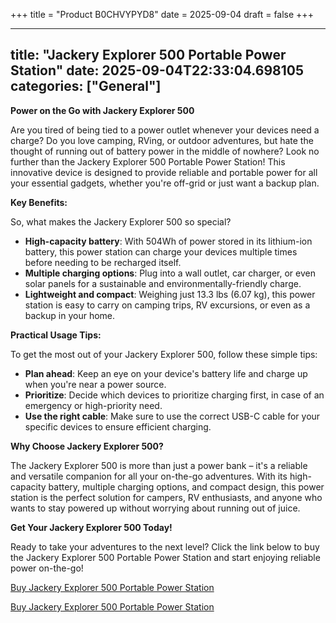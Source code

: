 +++
title = "Product B0CHVYPYD8"
date = 2025-09-04
draft = false
+++

---
title: "Jackery Explorer 500 Portable Power Station"
date: 2025-09-04T22:33:04.698105
categories: ["General"]
---
**Power on the Go with Jackery Explorer 500**

Are you tired of being tied to a power outlet whenever your devices need a charge? Do you love camping, RVing, or outdoor adventures, but hate the thought of running out of battery power in the middle of nowhere? Look no further than the Jackery Explorer 500 Portable Power Station! This innovative device is designed to provide reliable and portable power for all your essential gadgets, whether you're off-grid or just want a backup plan.

**Key Benefits:**

So, what makes the Jackery Explorer 500 so special?

* **High-capacity battery**: With 504Wh of power stored in its lithium-ion battery, this power station can charge your devices multiple times before needing to be recharged itself.
* **Multiple charging options**: Plug into a wall outlet, car charger, or even solar panels for a sustainable and environmentally-friendly charge.
* **Lightweight and compact**: Weighing just 13.3 lbs (6.07 kg), this power station is easy to carry on camping trips, RV excursions, or even as a backup in your home.

**Practical Usage Tips:**

To get the most out of your Jackery Explorer 500, follow these simple tips:

* **Plan ahead**: Keep an eye on your device's battery life and charge up when you're near a power source.
* **Prioritize**: Decide which devices to prioritize charging first, in case of an emergency or high-priority need.
* **Use the right cable**: Make sure to use the correct USB-C cable for your specific devices to ensure efficient charging.

**Why Choose Jackery Explorer 500?**

The Jackery Explorer 500 is more than just a power bank – it's a reliable and versatile companion for all your on-the-go adventures. With its high-capacity battery, multiple charging options, and compact design, this power station is the perfect solution for campers, RV enthusiasts, and anyone who wants to stay powered up without worrying about running out of juice.

**Get Your Jackery Explorer 500 Today!**

Ready to take your adventures to the next level? Click the link below to buy the Jackery Explorer 500 Portable Power Station and start enjoying reliable power on-the-go!

[Buy Jackery Explorer 500 Portable Power Station](https://www.amazon.com/dp/B0CHVYPYD8)

[Buy Jackery Explorer 500 Portable Power Station](https://www.amazon.com/dp/B0CHVYPYD8)
